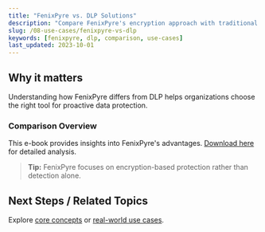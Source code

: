 ```yaml
---
title: "FenixPyre vs. DLP Solutions"
description: "Compare FenixPyre's encryption approach with traditional Data Loss Prevention (DLP) methods."
slug: /08-use-cases/fenixpyre-vs-dlp
keywords: [fenixpyre, dlp, comparison, use-cases]
last_updated: 2023-10-01
---
```


## Why it matters
Understanding how FenixPyre differs from DLP helps organizations choose the right tool for proactive data protection.

### Comparison Overview
This e-book provides insights into FenixPyre's advantages. [Download here](https://example.com/fenixpyre-vs-dlp.pdf) for detailed analysis.

> **Tip:** FenixPyre focuses on encryption-based protection rather than detection alone.

## Next Steps / Related Topics
Explore [core concepts](../02-core-concepts/index.md) or [real-world use cases](../08-use-cases/index.md).
